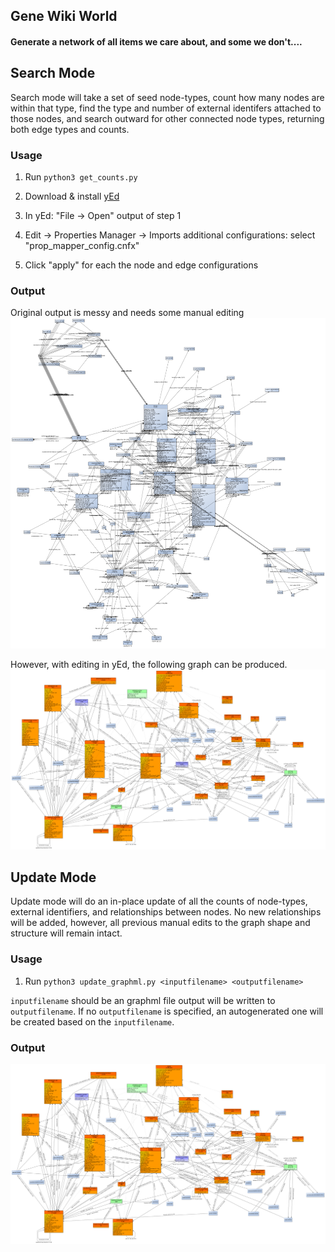 ## Gene Wiki World
#### Generate a network of all items we care about, and some we don't....

## Search Mode

Search mode will take a set of seed node-types, count how many nodes are within that type,
find the type and number of external identifers attached to those nodes, and search outward
for other connected node types, returning both edge types and counts.

### Usage

1. Run ```python3 get_counts.py```

2. Download & install [yEd](https://www.yworks.com/products/yed)

3. In yEd: "File -> Open" output of step 1

4. Edit -> Properties Manager -> Imports additional configurations: select "prop_mapper_config.cnfx"

5. Click "apply" for each the node and edge configurations

### Output

Original output is messy and needs some manual editing
![search.png](search.png)

However, with editing in yEd, the following graph can be produced.
![wikidata-update-Dec-21-2018.png](wikidata-update-Dec-21-2018.png)

## Update Mode

Update mode will do an in-place update of all the counts of node-types, external identifiers,
and relationships between nodes. No new relationships will be added, however, all previous
manual edits to the graph shape and structure will remain intact.

### Usage

1. Run ```python3 update_graphml.py <inputfilename> <outputfilename>```

`inputfilename` should be an graphml file
output will be written to `outputfilename`.  If no `outputfilename` is specified, an autogenerated one will be created based on the `inputfilename`.

### Output

![update.png](update.png)

